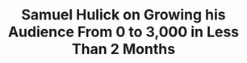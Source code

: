 ---
name: "Samuel Hulick"
title: "Samuel Hulick on Growing his Audience From 0 to 3,000 in Less Than 2 Months"
episode: 2
upcoming: false
twitter_url: https://twitter.com/SamuelHulick
download_url: https://simplecast.fm/media/1517.mp3
avatar: samuel_hulick.png
summary: |
  <a href="https://twitter.com/SamuelHulick">Samuel</a>, creator of <a href="http://www.useronboard.com">UserOnboard.com</a>, shared how he was able to grow his audience from 0 to over 3000 in less than 2 months, by creating his own brand of unique, niche content.
outro_song: "Favorite Song"
outro_artist: "Chance the Rapper"
outro_url: http://chanceraps.com/
links:
  - :url: http://www.useronboard.com
    :label: "User Onboarding"
  - :url: http://www.useronboard.com/how-lessaccounting-onboards-new-users/
    :label: "Less Accounting Teardown"
  - :url: http://www.useronboard.com/how-basecamp-onboards-new-users/
    :label: "Basecamp Teardown"
  - :url: http://www.useronboard.com/how-netflix-onboards-new-users/
    :label: "Netflix Teardown"
  - :url: http://www.useronboard.com/how-buffer-onboards-new-users/
    :label: "Buffer Teardown"
  - :url: https://www.getdrip.com/home-more-leads?utm_expid=66691578-7.TfFbWy9ORfe_nqSxgymClA.1&utm_referrer=https%3A%2F%2Fwww.google.com%2F
    :label: "Drip"
  - :url: http://growthhackers.com/
    :label: "GrowthHackers.com"
  - :url: https://twitter.com/robwalling
    :label: "Rob Walling"
  - :url: https://twitter.com/SeanEllis
    :label: "Sean Ellis"
  - :url: http://www.slideshare.net/
    :label: "SlideShare"
  - :url: http://www.useronboard.com/features-vs-benefits/
    :label: "Super Mario Image"
tweetables:
  - :quote: "As soon as I started representing myself as 'the user onboarding guy' I suddenly had a lot more ears"
    :tweet: "&quot;As soon as I started representing myself as 'the user onboarding guy' I suddenly had a lot more ears&quot; -@SamuelHulick"
  - :quote: "I can’t stress how frustrating it was to know I had good ideas, but nobody that would listen to them"
    :tweet: "&quot;I can’t stress how frustrating it was to know I had good ideas, but nobody that would listen to them&quot; -@SamuelHulick"
---